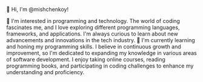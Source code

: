 👋 Hi, I'm @mishchenkoy!

👀 I'm interested in programming and technology.
The world of coding fascinates me, and I love exploring different programming languages, frameworks, and applications.
I'm always curious to learn about new advancements and innovations in the tech industry.
🌱 I'm currently learning and honing my programming skills.
I believe in continuous growth and improvement, so I'm dedicated to expanding my knowledge in various areas of software development.
I enjoy taking online courses, reading programming books, and participating in coding challenges to enhance my understanding and proficiency.
